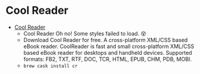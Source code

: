# Cool Reader
- [Cool Reader](https://sourceforge.net/projects/crengine/)
  -  Cool Reader Oh no! Some styles failed to load. 😵
  - Download Cool Reader for free. A cross-platform XML/CSS based eBook reader. CoolReader is fast and small cross-platform XML/CSS based eBook reader for desktops and handheld devices. Supported formats: FB2, TXT, RTF, DOC, TCR, HTML, EPUB, CHM, PDB, MOBI.
  - `brew cask install cr`
